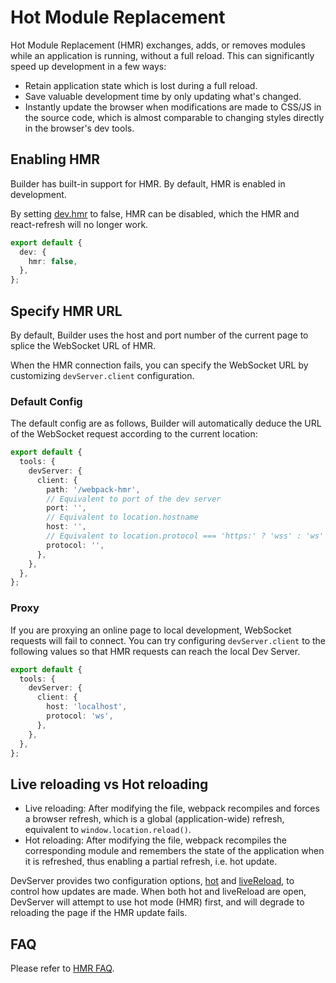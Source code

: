 # Hot Module Replacement

Hot Module Replacement (HMR) exchanges, adds, or removes modules while an application is running, without a full reload. This can significantly speed up development in a few ways:

- Retain application state which is lost during a full reload.
- Save valuable development time by only updating what's changed.
- Instantly update the browser when modifications are made to CSS/JS in the source code, which is almost comparable to changing styles directly in the browser's dev tools.

## Enabling HMR

Builder has built-in support for HMR. By default, HMR is enabled in development.

By setting [dev.hmr](/en/api/config-dev.html#devhmr) to false, HMR can be disabled, which the HMR and react-refresh will no longer work.

```ts
export default {
  dev: {
    hmr: false,
  },
};
```

## Specify HMR URL

By default, Builder uses the host and port number of the current page to splice the WebSocket URL of HMR.

When the HMR connection fails, you can specify the WebSocket URL by customizing `devServer.client` configuration.

### Default Config

The default config are as follows, Builder will automatically deduce the URL of the WebSocket request according to the current location:

```ts
export default {
  tools: {
    devServer: {
      client: {
        path: '/webpack-hmr',
        // Equivalent to port of the dev server
        port: '',
        // Equivalent to location.hostname
        host: '',
        // Equivalent to location.protocol === 'https:' ? 'wss' : 'ws'
        protocol: '',
      },
    },
  },
};
```

### Proxy

If you are proxying an online page to local development, WebSocket requests will fail to connect. You can try configuring `devServer.client` to the following values so that HMR requests can reach the local Dev Server.

```ts
export default {
  tools: {
    devServer: {
      client: {
        host: 'localhost',
        protocol: 'ws',
      },
    },
  },
};
```

## Live reloading vs Hot reloading

- Live reloading: After modifying the file, webpack recompiles and forces a browser refresh, which is a global (application-wide) refresh, equivalent to `window.location.reload()`.
- Hot reloading: After modifying the file, webpack recompiles the corresponding module and remembers the state of the application when it is refreshed, thus enabling a partial refresh, i.e. hot update.

DevServer provides two configuration options, [hot](/en/api/config-tools.html#hot) and [liveReload](/en/api/config-tools.html#livereload), to control how updates are made. When both hot and liveReload are open, DevServer will attempt to use hot mode (HMR) first, and will degrade to reloading the page if the HMR update fails.

## FAQ

Please refer to [HMR FAQ](/guide/faq/hmr).

